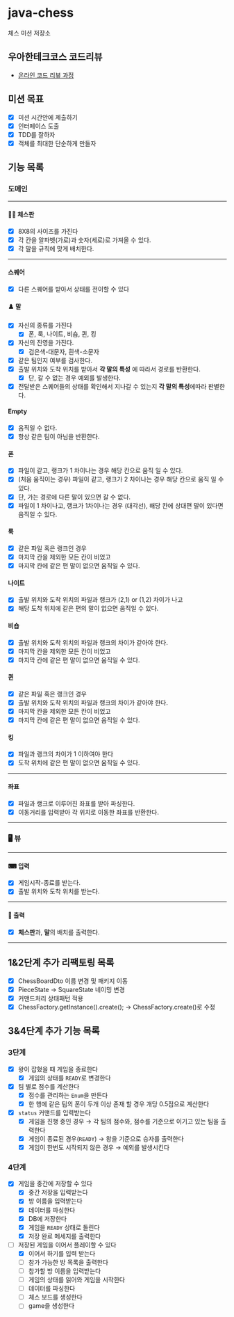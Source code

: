 # java-chess

체스 미션 저장소

## 우아한테크코스 코드리뷰

- [온라인 코드 리뷰 과정](https://github.com/woowacourse/woowacourse-docs/blob/master/maincourse/README.md)

## 미션 목표

- [x] 미션 시간안에 제출하기
- [x] 인터페이스 도출
- [x] TDD를 잘하자
- [x] 객체를 최대한 단순하게 만들자

## 기능 목록

### 도메인

---

#### 🏄‍♀️ 체스판

- [x] 8X8의 사이즈를 가진다
- [x] 각 칸을 알파벳(가로)과 숫자(세로)로 가져올 수 있다.
- [x] 각 말을 규칙에 맞게 배치한다.

---

#### 스퀘어

- [x] 다른 스퀘어를 받아서 상태를 전이할 수 있다

#### ♟️ 말

- [x] 자신의 종류를 가진다
    - [x] 폰, 룩, 나이트, 비숍, 퀸, 킹
- [x] 자신의 진영을 가진다.
    - [x] 검은색-대문자, 흰색-소문자
- [x] 같은 팀인지 여부를 검사한다.
- [x] 출발 위치와 도착 위치를 받아서 **각 말의 특성** 에 따라서 경로를 반환한다.
    - [x] 단, 갈 수 없는 경우 예외를 발생한다.
- [x] 전달받은 스퀘어들의 상태를 확인해서 지나갈 수 있는지 **각 말의 특성**에따라 판별한다.

#### Empty

- [x] 움직일 수 없다.
- [x] 항상 같은 팀이 아님을 반환한다.

#### ️폰

- [x] 파일이 같고, 랭크가 1 차이나는 경우 해당 칸으로 움직 일 수 있다.
- [x] (처음 움직이는 경우) 파일이 같고, 랭크가 2 차이나는 경우 해당 칸으로 움직 일 수 있다.
- [x] 단, 가는 경로에 다른 말이 있으면 갈 수 없다.
- [x] 파일이 1 차이나고, 랭크가 1차이나는 경우 (대각선), 해당 칸에 상대편 말이 있다면 움직일 수 있다.

#### 룩

- [x] 같은 파일 혹은 랭크인 경우
- [x] 마지막 칸을 제외한 모든 칸이 비었고
- [x] 마지막 칸에 같은 편 말이 없으면 움직일 수 있다.

#### 나이트

- [x] 출발 위치와 도착 위치의 파일과 랭크가 (2,1) or (1,2) 차이가 나고
- [x] 해당 도착 위치에 같은 편의 말이 없으면 움직일 수 있다.

#### 비숍

- [x] 출발 위치와 도착 위치의 파일과 랭크의 차이가 같아야 한다.
- [x] 마지막 칸을 제외한 모든 칸이 비었고
- [x] 마지막 칸에 같은 편 말이 없으면 움직일 수 있다.

#### 퀸

- [x] 같은 파일 혹은 랭크인 경우
- [x] 출발 위치와 도착 위치의 파일과 랭크의 차이가 같아야 한다.
- [x] 마지막 칸을 제외한 모든 칸이 비었고
- [x] 마지막 칸에 같은 편 말이 없으면 움직일 수 있다.

#### 킹

- [x] 파일과 랭크의 차이가 1 이하여야 한다
- [x] 도착 위치에 같은 편 말이 없으면 움직일 수 있다.

---

#### 좌표

- [x] 파일과 랭크로 이루어진 좌표를 받아 파싱한다.
- [x] 이동거리를 입력받아 각 위치로 이동한 좌표를 반환한다.

---

### 🖥 뷰

---

#### ⌨ 입력

- [x] 게임시작-종료를 받는다.
- [x] 출발 위치와 도착 위치를 받는다.

---

#### 👀️ 출력

- [x] **체스판**과, **말**의 배치를 출력한다.

---

## 1&2단계 추가 리팩토링 목록

- [x]  ChessBoardDto 이름 변경 및 패키지 이동
- [x]  PieceState → SquareState 네이밍 변경
- [x]  커맨드처리 상태패턴 적용
- [x]  ChessFactory.getInstance().create(); → ChessFactory.create()로 수정

## 3&4단계 추가 기능 목록

### 3단계
 
- [x]  왕이 잡혔을 때 게임을 종료한다
    - [x]  게임의 상태를 `READY`로 변경한다
- [x]  팀 별로 점수를 계산한다
    - [x]  점수를 관리하는 `Enum`을 만든다
    - [x]  한 행에 같은 팀의 폰이 두개 이상 존재 할 경우 개당 0.5점으로 계산한다
- [x]  `status` 커맨드를 입력받는다
    - [x]  게임을 진행 중인 경우
      → 각 팀의 점수와, 점수를 기준으로 이기고 있는 팀을 출력한다
    - [x]  게임이 종료된 경우(`READY`)
      → 왕을 기준으로 승자를 출력한다
    - [x]  게임이 한번도 시작되지 않은 경우 → 예외를 발생시킨다

### 4단계

- [x]  게임을 중간에 저장할 수 있다
    - [x]  중간 저장을 입력받는다
    - [x]  방 이름을 입력받는다
    - [x]  데이터를 파싱한다
    - [x]  DB에 저장한다
    - [x]  게임을 `READY` 상태로 돌린다
    - [x]  저장 완료 메세지를 출력한다
- [ ]  저장된 게임을 이어서 플레이할 수 있다
    - [x]  이어서 하기를 입력 받는다
    - [ ]  참가 가능한 방 목록을 출력한다
    - [ ]  참가할 방 이름을 입력받는다
    - [ ]  게임의 상태를 읽어와 게임을 시작한다
    - [ ]  데이터를 파싱한다
    - [ ]  체스 보드를 생성한다
    - [ ]  game을 생성한다
